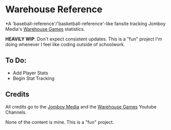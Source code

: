 # Warehouse Reference

*A 'baseball-reference'/'basketball-reference'-like fansite tracking 
Jomboy Media's [Warehouse Games](https://www.youtube.com/@warehousegames) 
statistics.

**HEAVILY WIP**. Don't expect consistent updates. This is a "fun" project I'm 
doing whenever I feel like coding outside of schoolwork.

## To Do:
- Add Player Stats
- Begin Stat Tracking

## Credits
All credits go to the [Jomboy Media](https://www.youtube.com/@JomboyMedia) 
and the [Warehouse Games](https://www.youtube.com/@warehousegames) 
Youtube Channels.

None of the content is mine. This is a "fun" project.
